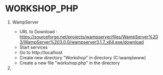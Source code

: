 # WORKSHOP_PHP

1. WampServer
    - URL to Download : https://sourceforge.net/projects/wampserver/files/WampServer%203/WampServer%203.0.0/wampserver3.1.7_x64.exe/download
    - Start services 
    - Go to http://localhost
    - Create new directory "Workshop" in directory (C:\wamp\www)
    - Create a new file "workshop.php" in the directory
    
2. 

     
